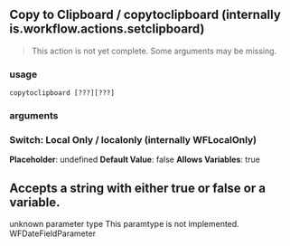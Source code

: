 
## Copy to Clipboard / copytoclipboard (internally is.workflow.actions.setclipboard)

> This action is not yet complete. Some arguments may be missing.

### usage
`copytoclipboard [???][???]`

### arguments
### Switch: Local Only / localonly (internally WFLocalOnly)
**Placeholder**: undefined
**Default Value**: false
**Allows Variables**: true


Accepts a string with either true or false
or a variable.
---
unknown parameter type This paramtype is not implemented. WFDateFieldParameter
